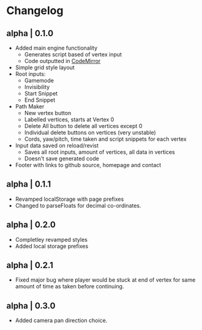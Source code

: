 # Changelog

## alpha | 0.1.0
* Added main engine functionality
  * Generates script based of vertex input
  * Code outputted in [CodeMirror](https://codemirror.net/)
* Simple grid style layout
* Root inputs:
  * Gamemode
  * Invisibility
  * Start Snippet
  * End Snippet
* Path Maker
  * New vertex button
  * Labelled vertices, starts at Vertex 0 
  * Delete All button to delete all vertices except 0
  * Individual delete buttons on vertices (very unstable)
  * Cords, yaw/pitch, time taken and script snippets for each vertex
* Input data saved on reload/revist
  * Saves all root inputs, amount of vertices, all data in vertices
  * Doesn't save generated code
* Footer with links to github source, homepage and contact

## alpha | 0.1.1
* Revamped localStorage with page prefixes
* Changed to parseFloats for decimal co-ordinates.

## alpha | 0.2.0
* Completley revamped styles
* Added local storage prefixes

## alpha | 0.2.1
* Fixed major bug where player would be stuck at end of vertex for same amount of time as taken before continuing.

## alpha | 0.3.0
* Added camera pan direction choice.